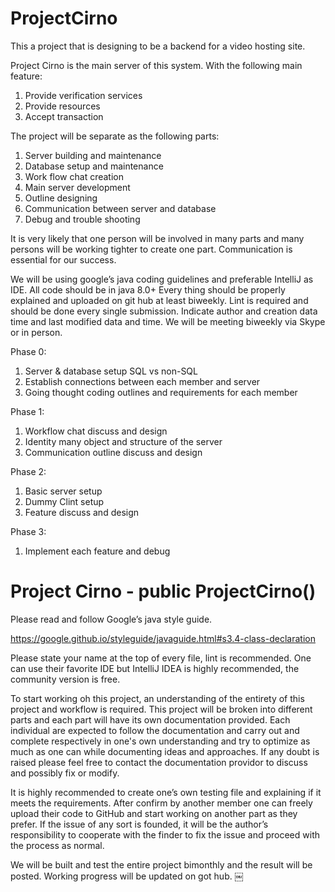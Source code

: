 # ProjectCirno

This a project that is designing to be a backend for a video hosting site.

Project Cirno is the main server of this system. With the following main feature:
1. Provide verification services
2. Provide resources
3. Accept transaction

The project will be separate as the following parts:
1. Server building and maintenance
2. Database setup and maintenance
3. Work flow chat creation
4. Main server development 
5. Outline designing
6. Communication between server and database
7. Debug and trouble shooting

It is very likely that one person will be involved in many parts and many persons will be working tighter to create one part. Communication is essential for our success.

We will be using google’s java coding guidelines and preferable IntelliJ as IDE. All code should be in java 8.0+
Every thing should be properly explained and uploaded on git hub at least biweekly.
Lint is required and should be done every single submission. 
Indicate author and creation data time and last modified data and time.
We will be meeting biweekly via Skype or in person.

Phase 0:
1. Server & database setup SQL vs non-SQL
2. Establish connections between each member and server
3. Going thought coding outlines and requirements for each member

Phase 1:
1. Workflow chat discuss and design
2. Identity many object and structure of the server
3. Communication outline discuss and design

Phase 2:
1. Basic server setup
2. Dummy Clint setup
3. Feature discuss and design

Phase 3:
1. Implement each feature and debug

# Project Cirno - public ProjectCirno()

Please read and follow Google’s java style guide.

https://google.github.io/styleguide/javaguide.html#s3.4-class-declaration

Please state your name at the top of every file, lint is recommended. One can use their favorite IDE but IntelliJ IDEA is highly recommended, the community version is free.

To start working oh this project, an understanding of the entirety of this project and workflow is required. This project will be broken into different parts and each part will have its own documentation provided. Each individual are expected to follow the documentation and carry out and complete respectively in one's own understanding and try to optimize as much as one can while documenting ideas and approaches. If any doubt is raised please feel free to contact the documentation providor to discuss and possibly fix or modify.

It is highly recommended to create one’s own testing file and explaining if it meets the requirements. After confirm by another member one can freely upload their code to GitHub and start working on another part as they prefer. If the issue of any sort is founded, it will be the author’s responsibility to cooperate with the finder to fix the issue and proceed with the process as normal.

We will be built and test the entire project bimonthly and the result will be posted. Working progress will be updated on got hub. 
￼
